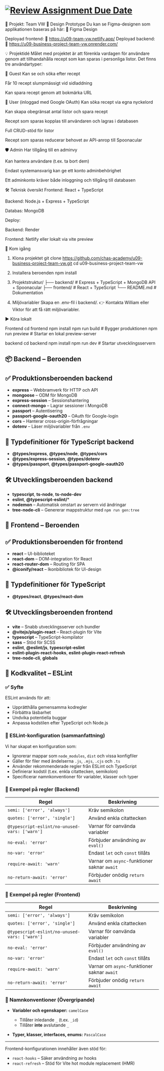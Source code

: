 # [![Review Assignment Due Date](https://classroom.github.com/assets/deadline-readme-button-22041afd0340ce965d47ae6ef1cefeee28c7c493a6346c4f15d667ab976d596c.svg)](https://classroom.github.com/a/N68_urbh)

📘 Projekt: Team VW
🎨 Design Prototype
Du kan se Figma-designen som applikationen baseras på här:
🔗 Figma Design

Deployad frontend:
🔗 <https://u09-team-vw.netlify.app/>
Deployad backend:
🔗 <https://u09-business-project-team-vw.onrender.com/>

💡 Projektidé
Målet med projektet är att förenkla vardagen för användare genom att tillhandahålla recept som kan sparas i personliga listor. Det finns tre användartyper:

👤 Guest
Kan se och söka efter recept

Får 10 recept slumpmässigt vid sidladdning

Kan spara recept genom att bokmärka URL

👥 User (inloggad med Google OAuth)
Kan söka recept via egna nyckelord

Kan skapa obegränsat antal listor och spara recept

Recept som sparas kopplas till användaren och lagras i databasen

Full CRUD-stöd för listor

Recept som sparas reducerar behovet av API-anrop till Spoonacular

🛡️ Admin
Har tillgång till en adminvy

Kan hantera användare (t.ex. ta bort dem)

Endast systemansvarig kan ge ett konto adminbehörighet

Ett adminkonto kräver både inloggning och tillgång till databasen

🛠️ Teknisk översikt
Frontend: React + TypeScript

Backend: Node.js + Express + TypeScript

Databas: MongoDB

Deploy:

Backend: Render

Frontend: Netlify eller lokalt via vite preview

🚀 Kom igång

1. Klona projektet
    git clone <https://github.com/chas-academy/u09-business-project-team-vw.git>
    cd u09-business-project-team-vw

2. Installera beroenden
   npm install

3. Projektstruktur/
    ├── backend/          # Express + TypeScript + MongoDB API + Spoonacular
    ├── frontend/         # React + TypeScript
    └── README.md         # Dokumentation

4. Miljövariabler
    Skapa en .env-fil i backend/.
    👉 Kontakta William eller Viktor för att få rätt miljövariabler.

▶️ Köra lokalt

Frontend
    cd frontend
    npm install
    npm run build      # Bygger produktionen
    npm run preview    # Startar en lokal preview-server

backend
    cd backend
    npm install
    npm run dev        # Startar utvecklingsservern

## 📦 Backend – Beroenden

## ✅ Produktionsberoenden backend

- **express** – Webbramverk för HTTP och API
- **mongoose** – ODM för MongoDB
- **express-session** – Sessionshantering
- **connect-mongo** – Lagrar sessioner i MongoDB
- **passport** – Autentisering
- **passport-google-oauth20** – OAuth för Google-login
- **cors** – Hanterar cross-origin-förfrågningar
- **dotenv** – Läser miljövariabler från `.env`

## 🧾 Typdefinitioner för TypeScript backend

- **@types/express**, **@types/node**, **@types/cors**
- **@types/express-session**, **@types/dotenv**
- **@types/passport**, **@types/passport-google-oauth20**

## 🛠️ Utvecklingsberoenden backend

- **typescript**, **ts-node**, **ts-node-dev**
- **eslint**, **@typescript-eslint/***
- **nodemon** – Automatisk omstart av servern vid ändringar
- **tree-node-cli** – Genererar mappstruktur med `npm run gen:tree`

## 🎨 Frontend – Beroenden

## ✅ Produktionsberoenden för frontend

- **react** – UI-biblioteket
- **react-dom** – DOM-integration för React
- **react-router-dom** – Routing för SPA
- **@iconify/react** – Ikonbibliotek för UI-design

## 🧾 Typdefinitioner för TypeScript

- **@types/react**, **@types/react-dom**

## 🛠️ Utvecklingsberoenden frontend

- **vite** – Snabb utvecklingsserver och bundler
- **@vitejs/plugin-react** – React-plugin för Vite
- **typescript** – TypeScript-kompilator
- **sass** – Stöd för SCSS
- **eslint**, **@eslint/js**, **typescript-eslint**
- **eslint-plugin-react-hooks**, **eslint-plugin-react-refresh**
- **tree-node-cli**, **globals**

## 🧪 Kodkvalitet – ESLint

### ✅ Syfte

ESLint används för att:

- Upprätthålla gemensamma kodregler
- Förbättra läsbarhet
- Undvika potentiella buggar
- Anpassa kodstilen efter TypeScript och Node.js

### 🔧 ESLint-konfiguration (sammanfattning)

Vi har skapat en konfiguration som:

- Ignorerar mappar som `node_modules`, `dist` och vissa konfigfiler
- Gäller för filer med ändelserna `.js`, `.mjs`, `.cjs` och `.ts`
- Använder rekommenderade regler från ESLint och TypeScript
- Definierar kodstil (t.ex. enkla citattecken, semikolon)
- Specificerar namnkonventioner för variabler, klasser och typer

### 📜 Exempel på regler (Backend)

| Regel                                       | Beskrivning                                 |
|--------------------------------------------|---------------------------------------------|
| `semi: ['error', 'always']`                | Kräv semikolon                              |
| `quotes: ['error', 'single']`              | Använd enkla citattecken                    |
| `@typescript-eslint/no-unused-vars: ['warn']` | Varnar för oanvända variabler           |
| `no-eval: 'error'`                         | Förbjuder användning av `eval()`            |
| `no-var: 'error'`                          | Endast `let` och `const` tillåts            |
| `require-await: 'warn'`                    | Varnar om `async`-funktioner saknar `await` |
| `no-return-await: 'error'`                 | Förbjuder onödig `return await`             |

### 📜 Exempel på regler (Frontend)

| Regel                                       | Beskrivning                                 |
|--------------------------------------------|---------------------------------------------|
| `semi: ['error', 'always']`                | Kräv semikolon                              |
| `quotes: ['error', 'single']`              | Använd enkla citattecken                    |
| `@typescript-eslint/no-unused-vars: ['warn']` | Varnar för oanvända variabler           |
| `no-eval: 'error'`                         | Förbjuder användning av `eval()`            |
| `no-var: 'error'`                          | Endast `let` och `const` tillåts            |
| `require-await: 'warn'`                    | Varnar om `async`-funktioner saknar `await` |
| `no-return-await: 'error'`                 | Förbjuder onödig `return await`             |

### 📐 Namnkonventioner (Övergripande)

- **Variabler och egenskaper:** `camelCase`  
  - Tillåter inledande `_` (t.ex. `_id`)  
  - Tillåter **inte** avslutande `_`

- **Typer, klasser, interfaces, enums:** `PascalCase`

---

Frontend-konfigurationen innehåller även stöd för:

- `react-hooks` – Säker användning av hooks
- `react-refresh` – Stöd för Vite hot module replacement (HMR)
